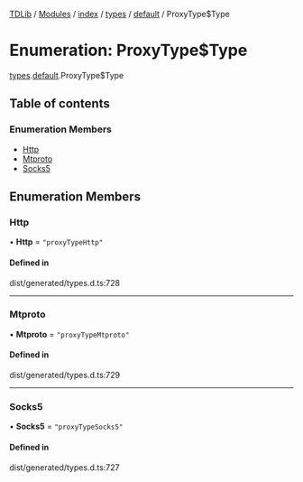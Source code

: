 [TDLib](../README.md) / [Modules](../modules.md) / [index](../modules/index.md) / [types](../modules/index.types.md) / [default](../modules/index.types.default.md) / ProxyType$Type

# Enumeration: ProxyType$Type

[types](../modules/index.types.md).[default](../modules/index.types.default.md).ProxyType$Type

## Table of contents

### Enumeration Members

- [Http](index.types.default.ProxyType_Type.md#http)
- [Mtproto](index.types.default.ProxyType_Type.md#mtproto)
- [Socks5](index.types.default.ProxyType_Type.md#socks5)

## Enumeration Members

### Http

• **Http** = ``"proxyTypeHttp"``

#### Defined in

dist/generated/types.d.ts:728

___

### Mtproto

• **Mtproto** = ``"proxyTypeMtproto"``

#### Defined in

dist/generated/types.d.ts:729

___

### Socks5

• **Socks5** = ``"proxyTypeSocks5"``

#### Defined in

dist/generated/types.d.ts:727
